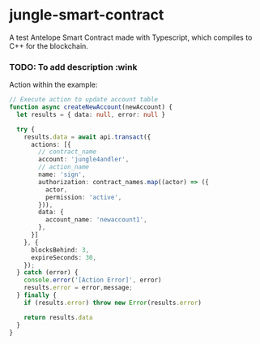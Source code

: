 # jungle-smart-contract

A test Antelope Smart Contract made with Typescript, which compiles to C++ for the blockchain.

### TODO: To add description :wink

Action within the example:

```typescript
// Execute action to update account table
function async createNewAccount(newAccount) {
  let results = { data: null, error: null }

  try {
    results.data = await api.transact({
      actions: [{
        // contract_name
        account: 'jungle4andler',
        // action_name
        name: 'sign',
        authorization: contract_names.map((actor) => ({
          actor,
          permission: 'active',
        })),
        data: {
          account_name: 'newaccount1',
        },
      }]
    }, {
      blocksBehind: 3,
      expireSeconds: 30,
    });
  } catch (error) {
    console.error('[Action Error]', error)
    results.error = error,message;
  } finally {
    if (results.error) throw new Error(results.error)

    return results.data
  }
}
```
